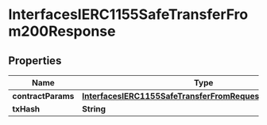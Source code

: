 

# InterfacesIERC1155SafeTransferFrom200Response

## Properties

Name | Type | Description | Notes
------------ | ------------- | ------------- | -------------
**contractParams** | [**InterfacesIERC1155SafeTransferFromRequestContractParams**](InterfacesIERC1155SafeTransferFromRequestContractParams.md) |  | 
**txHash** | **String** |  | 




